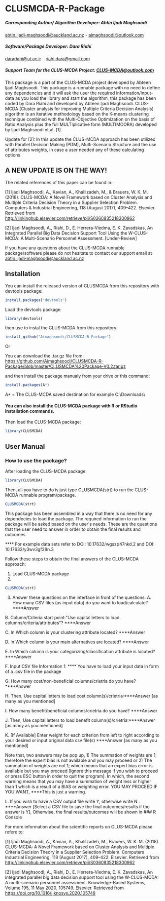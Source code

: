 # CLUSMCDA-R-Package
##### Corresponding Author/ Algorithm Developer: Abtin Ijadi Maghsoodi
abtin.ijadi-maghsoodi@auckland.ac.nz - aimaghsoodi@outlook.com
##### Software/Package Developer: Dara Riahi
darariahi@ut.ac.ir - riahi.dara@gmail.com
##### Support Team for the CLUS-MCDA Project: CLUS-MCDA@outlook.com 

This package is a part of the CLUS-MCDA project developed by Abteen Ijadi Maghsoodi. This package is a runnable package with no need to define any dependencies and it will ask the user the required information/input-data as you load the library and start the algorithm, this package has been coded by Dara Riahi and developed by Abteen Ijadi Maghsoodi.  CLUS-MCDA (Cluster analysis for improving Multiple Criteria Decision Analysis) algorithm is an iterative methodology based on the K-means clustering technique combined with the Multi-Objective Optimization on the basis of Ratio Analysis plus the full MULTIplicative form (MULTIMOORA) developed by Ijadi Maghsoodi et al. [1]. 

Update for [2]: In this update the CLUS-MCDA approach has been utilized with Parallel Decision Making (PDM), Multi-Scenario Structure and the use of attributes weights, in case a user needed any of these calculating options.  

## A NEW UPDATE IS ON THE WAY! 

The related references of this paper can be found in:  

[1] Ijadi Maghsoodi, A., Kavian, A., Khalilzadeh, M., &amp; Brauers, W. K. M. (2018). CLUS-MCDA: A Novel Framework based on Cluster Analysis and Multiple Criteria Decision Theory in a Supplier Selection Problem. Computers &amp; Industrial Engineering, 118 (August 2017), 409–422. Elsevier. Retrieved from http://linkinghub.elsevier.com/retrieve/pii/S0360835218300962 

[2] Ijadi Maghsoodi, A., Riahi, D., E. Herrera-Viedma, E. K. Zavadskas, An Integrated Parallel Big Data Decision Support Tool Using the W-CLUS-MCDA: A Multi-Scenario Personnel Assessment. [Under-Review]  

If you have any questions about the CLUS-MCDA runnable package/software please do not hesitate to contact our support email at abtin.ijadi-maghsoodi@auckland.ac.nz

## Installation

You can install the released version of CLUSMCDA from this repository with devtools package: 

``` r
install.packages("devtools")
```

Load the devtools package: 

``` r
library(devtools)
```

then use to instal the CLUS-MCDA from this repository: 

``` r
install_github("Aimaghsoodi/CLUSMCDA-R-Package").
```

Or 

You can download the .tar.gz file from: 
https://github.com/Aimaghsoodi/CLUSMCDA-R-Package/blob/master/CLUSMCDA%20Package-V0.2.tar.gz

and then install the package manualy from your drive or this command: 

``` r
install.packages(A*)
```
A* = The CLUS-MCDA saved destination for example C:\Downloads\

#### You can also install the CLUS-MCDA package with R or RStudio installation commands. 

Then load the CLUS-MCDA package: 

``` r
library(CLUSMCDA)
```


## User Manual
### How to use the package?

After loading the CLUS-MCDA package: 

``` r
library(CLUSMCDA)
```

Then, all you have to do is just type CLUSMCDA(strt) to run the CLUS-MCDA runnable program/package. 

``` r
CLUSMCDA(strt)
```

This package has been assembled in a way that there is no need for any dependecies to load the package. 
The required information to run the package will be asked based on the user's needs. 
These are the questions that the user need to answer in order to obtain the final results and outcomes.

**** For example data sets refer to DOI: 10.17632/wgszp47nkd.2 and DOI: 10.17632/y3wv3gf28n.3

Follow these steps to obtain the final answers of the CLUS-MCDA approach: 
1. Load CLUS-MCDA package
2. 
``` r
CLUSMCDA(strt)
```
3. Answer these questions on the interface in front of the questions: 
  A. How many CSV files (as input data) do you want to load/calculate? ****Answer

  B. Column/Criteria start point:"Use capital letters to load columns/criteria/attributes"? ****Answer

  C. In Which column is your clustering attribute located? ****Answer

  D. In Which column is your main alternatives are located? ****Answer

  E. In Which column is your categorizing/classification attribute is located? ****Answer
  
  F. Input CSV file Information 1: **** You have to load your input data in form of a .csv file in the package
  
  G. How many cost/non-beneficial columns/crietria do you have?****Answer
  
  H. Then, Use capital letters to load cost column(s)/crietria:****Answer [as many as you mentioned]
  
  I. How many benefit/beneficial columns/crietria do you have? ****Answer
  
  J. Then, Use capital letters to load benefit column(s)/crietria:****Answer [as many as you mentioned]
  
  K. [If Available] Enter weight for each criterion from left to right according to your desired or input original data csv file(s) ****Answer [as many as you mentioned]
  
Note that, two answers may be pop up, 1) The summation of weights are 1; therefore the expert bias is not available and you may proceed or 2) The summation of weights are not 1; which means that an expert bias error is available but you may proceed [Ignore this message if you wish to proceed or press ESC button in order to quit the program]. In which, the second warning means that you may have a summation of weight less or higher than 1 which is a result of a BIAS or weighting error. YOU MAY PROCEED IF YOU WANT, ****This is just a warning.
 
   L. If you wish to have a CSV output file write Y, otherwise write N : ****Answer [Select a CSV file to save the final outcomes/results if the answer is Y], Otherwise, the final results/outcomes will be shown in ### R Console
   

For more information about the scientific reports on CLUS-MCDA please refere to: 

[1] Ijadi Maghsoodi, A., Kavian, A., Khalilzadeh, M., Brauers, W. K. M. (2018). CLUS-MCDA: A Novel Framework based on Cluster Analysis and Multiple Criteria Decision Theory in a Supplier Selection Problem. Computers Industrial Engineering, 118 (August 2017), 409–422. Elsevier. Retrieved from http://linkinghub.elsevier.com/retrieve/pii/S0360835218300962 

[2] Ijadi Maghsoodi, A., Riahi, D., E. Herrera-Viedma, E. K. Zavadskas, An integrated parallel big data decision support tool using the W-CLUS-MCDA: A multi-scenario personnel assessment. Knowledge-Based Systems, Volume 195, 11 May 2020, 105749. Elsevier. Retrieved from https://doi.org/10.1016/j.knosys.2020.105749 

  
  

